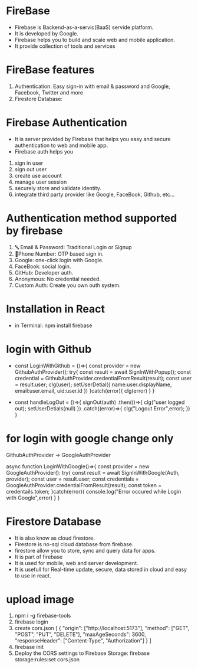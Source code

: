 # FireBase
- Firebase is Backend-as-a-servic(BaaS) servide platform.
- It is developed by Google.
- Firebase helps you to build and scale web and mobile application.
- It provide collection of tools and services

# FireBase features
1. Authentication: Easy sign-in with email & password and Google, Facebook, Twitter and more
2. Firestore Database: 

# Firebase Authentication
- It is server provided by Firebase that helps you easy and secure authentication to web and mobile app.
- Firebase auth helps you
1. sign in user
2. sign out user
3. create use account 
4. manage user session
5. securely store and validate identity.
6. integrate third party provider like Google, FaceBook, Github, etc...

# Authentication method supported by firebase
1. 🔤 Email & Password: Traditional Login or Signup
2. 📱Phone Number: OTP based sign in.
3. Google: one-click login with Google.
4. FaceBook: social login.
5. GitHub: Developer auth.
6. Anonymous: No credential needed. 
7. Custom Auth: Create you own outh system.

# Installation in React
- in Terminal: npm install firebase

# login with Github

- const LoginWithGithub = ()=>{
    const provider = new GithubAuthProvider();
    try{
        const result = await SignInWithPopup();
        const credential = GithubAuthProvider.credentialFromResult(result);
        const user = result.user;
        clg(user);
        setUserDetial({
            name:user.displayName,
            email:user.email,
            uid:user.id
        })
    }catch(error){
        clg(error)
    }
} 

- const handleLogOut = ()=>{
    signOut(auth)
    .then(()=>{
        clg("user logged out);
        setUserDetials(null)
    })
    .catch((error)=>{
        clg("Logout Error",error);
    })
}

# for login with google change only

GithubAuthProvider -> GoogleAuthProvider

async function LoginWithGoogle()=>{
    const provider = new GoogleAuthProvider():
    try{
        const result = await SignInWithGoogle(Auth, provider);
        const user = result.user;
        const credentials = GoogleAuthProvider.credentialFromResult(result);
        const token = credentails.token;
    }catch(error){
        console.log("Error occured while Login with Google",error)
    }
}

# Firestore Database
- It is also know as cloud firestore.
- Firestore is no-sql cloud database from firebase.
- firestore allow you to store, sync and query data for apps.
- It is part of firebase
- It is used for mobile, web and server development.
- It is usefull for Real-time update, secure, data stored in cloud and easy to use in react. 


# upload image 
1. npm i -g firebase-tools
2. firebase login
3. create cors.json
[
  {
    "origin": ["http://localhost:5173"],
    "method": ["GET", "POST", "PUT", "DELETE"],
    "maxAgeSeconds": 3600,
    "responseHeader": ["Content-Type", "Authorization"]
  }
]
4. firebase init
5. Deploy the CORS settings to Firebase Storage: firebase storage:rules:set cors.json

